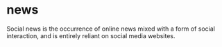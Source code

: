 # news
Social news is the occurrence of online news mixed with a form of social interaction, and is entirely reliant on social media websites.
